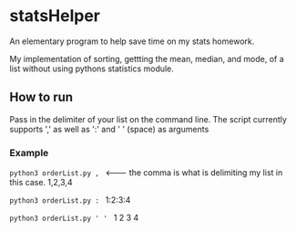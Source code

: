# statsHelper
An elementary program to help save time on my stats homework.

My implementation of sorting, gettting the mean, median, and mode, of a list without using pythons statistics module.

## How to run

Pass in the delimiter of your list on the command line.
The script currently supports ',' as well as ':' and ' ' (space) as arguments

### Example

`python3 orderList.py , `  <--- the comma is what is delimiting my list in this case. 1,2,3,4


`python3 orderList.py : `   1:2:3:4


`python3 orderList.py ' ' `  1 2 3 4
